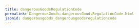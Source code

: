 ```yaml
---
title: dangerousGoodsRegulationCode
permalink: DangerousGoods.dangerousGoodsRegulationCode.html
jsonid: dangerousgoods_dangerousgoodsregulationcode
---
```

